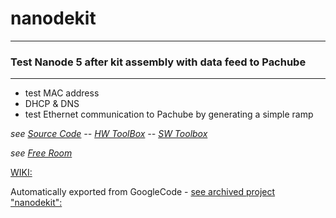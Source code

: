 # nanodekit
---


### Test Nanode 5 after kit assembly with data feed to Pachube ###


---


  * test MAC address
  * DHCP & DNS
  * test Ethernet communication to Pachube by generating a simple ramp

_see [Source Code](https://github.com/ThierryBrunet/nanodekit/blob/master/NanodeKit.ino)  --  [HW ToolBox](https://github.com/ThierryBrunet/nanodekit/blob/wiki/ToolBox.md)  --  [SW Toolbox](https://github.com/ThierryBrunet/nanodekit/blob/wiki/swtoolbox.md)_

_see [Free Room](https://pachube.com/feeds/40451)_


[WIKI: ](https://github.com/ThierryBrunet/nanodekit/tree/wiki)

Automatically exported from GoogleCode - [see archived project "nanodekit": ](https://code.google.com/archive/p/nanodekit/)
